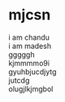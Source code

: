 # mjcsn
i am chandu<br>
i am madesh<br>
gggggh<br>
kjmmmmo9i<br>
gyuhbjucdjytg<br>
jutcdg<br>
olugjlkjmgbol<br>


